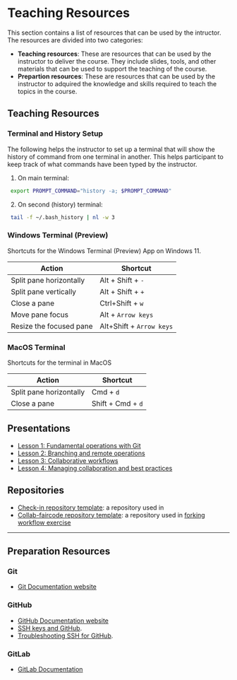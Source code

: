 # Teaching Resources

This section contains a list of resources that can be used by the intructor. The resources are divided into two categories:
* **Teaching resources**: These are resources that can be used by the instructor to deliver the course. They include slides, tools, and other materials that can be used to support the teaching of the course.
* **Prepartion resources**: These are resources that can be used by the instructor to adquired the knowledge and skills required to teach the topics in the course.


## Teaching Resources

### Terminal and History Setup

The following helps the instructor to set up a terminal that will show the history of command from one terminal in another. This helps participant to keep track of what commands have been typed by the instructor.  

1. On main terminal:
```bash
 export PROMPT_COMMAND="history -a; $PROMPT_COMMAND"
```
2. On second (history) terminal:
```bash
 tail -f ~/.bash_history | nl -w 3
```

### Windows Terminal (Preview) 
Shortcuts for the Windows Terminal (Preview) App on Windows 11.

| Action                  | Shortcut                 |
| ----------------------- | ------------------------ |
| Split pane horizontally | Alt + Shift + `-`        |
| Split pane vertically   | Alt + Shift + `+`        |
| Close a pane            | Ctrl+Shift + `w`         |
| Move pane focus         | Alt + `Arrow keys`       |
| Resize the focused pane | Alt+Shift + `Arrow keys` |


### MacOS Terminal
Shortcuts for the terminal in MacOS

| Action                  | Shortcut          |
| ----------------------- | ----------------- |
| Split pane horizontally | Cmd + `d`         |
| Close a pane            | Shift + Cmd + `d` |


## Presentations

* [Lesson 1: Fundamental operations with Git]()
* [Lesson 2: Branching and remote operations]()
* [Lesson 3: Collaborative workflows](https://docs.google.com/presentation/d/1yBy_4r9aHhsUH9AH1s7zLWIQ_h20xNKVYM1somPnz1Q/edit?usp=sharing)
* [Lesson 4: Managing collaboration and best practices](https://docs.google.com/presentation/d/1TvWIrBsVNwmEyvZodd4V7gueATeECKMubUqSSYKMyuU/edit?usp=sharing)


## Repositories
* [Check-in repository template](https://github.com/manuGil/check-in-template): a repository used in [](check-in) 
* [Collab-faircode repository template](https://github.com/the-magnificents/collab-faircode): a repository used in [forking workflow exercise](exercises/L3-ex05.md)

-----------
## Preparation Resources

### Git
* [Git Documentation website](https://git-scm.com/doc)

### GitHub

* [GitHub Documentation website](https://docs.github.com/en)
* [SSH keys and GitHub](https://docs.github.com/en/authentication/connecting-to-github-with-ssh).
* [Troubleshooting SSH for GitHub](https://docs.github.com/en/authentication/troubleshooting-ssh).

### GitLab
* [GitLab Documentation](https://docs.gitlab.com/)

